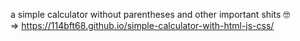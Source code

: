 a simple calculator without parentheses and other important shits 🤓<br>
=> https://114bft68.github.io/simple-calculator-with-html-js-css/
